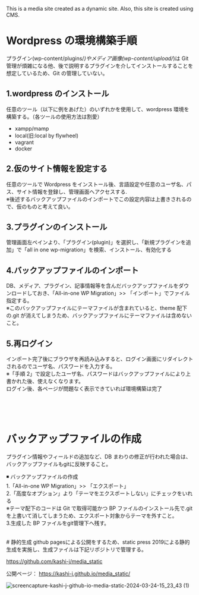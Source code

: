 This is a media site created as a dynamic site.
Also, this site is created using CMS.

# Wordpress の環境構築手順

プラグイン(wp-content/plugins/_)やメディア画像(wp-content/upload/_)は Git 管理が煩雑になる他、後で説明するプラグインを介してインストールすることを想定しているため、Git の管理していない。

## 1.wordpress のインストール

任意のツール（以下に例をあげた）のいずれかを使用して、wordpress 環境を構築する。（各ツールの使用方法は割愛）

- xampp/mamp
- local(旧:local by flywheel)
- vagrant
- docker

## 2.仮のサイト情報を設定する

任意のツールで Wordpress をインストール後、言語設定や任意のユーザ名、パス、サイト情報を登録し、管理画面へアクセスする.  
※後述するバックアップファイルのインポートでこの設定内容は上書きされるので、仮のものと考えて良い。

## 3.プラグインのインストール

管理画面左ペインより、「プラグイン(plugin)」を選択し、「新規プラグインを追加」で「all in one wp-migration」を検索、インストール、有効化する

## 4.バックアップファイルのインポート

DB、メディア、プラグイン、記事情報等を含んだバックアップファイルをダウンロードしておき、「All-in-one WP Migration」>> 「インポート」でファイル指定する。  
※このバックアップファイルにテーマファイルが含まれていると、theme 配下の.git が消えてしまうため、バックアップファイルにテーマファイルは含めないこと。

## 5.再ログイン

インポート完了後にブラウザを再読み込みすると、ログイン画面にリダイレクトされるのでユーザ名、パスワードを入力する。  
※「手順 2」で設定したユーザ名、パスワードはバックアップファイルにより上書かれた後、使えなくなります。  
ログイン後、各ページが問題なく表示できていれば環境構築は完了

<br>
<br>
<br>

# バックアップファイルの作成

プラグイン情報やフィールドの追加など、DB まわりの修正が行われた場合は、バックアップファイルもgitに反映すること。

◾️ バックアップファイルの作成  
1.「All-in-one WP Migration」>> 「エクスポート」  
2.「高度なオプション」より「テーマをエクスポートしない」にチェックをいれる  
※テーマ配下のコードは Git で取得可能かつ BP ファイルのインストール先で.git を上書いて消してしまうため、エクスポート対象からテーマを外すこと。  
3.生成した BP ファイルをgit管理下へ残す。

<br>
# 静的生成
github pagesによる公開をするため、static press 2019による静的生成を実施し、生成ファイルは下記リポジトリで管理する。  

https://github.com/kashi-j/media_static  

公開ページ：
https://kashi-j.github.io/media_static/

![screencapture-kashi-j-github-io-media-static-2024-03-24-15_23_43 (1)](https://github.com/kashi-j/media_static/assets/69555348/59ae3efd-7f0b-40cc-ac5c-60605667768f)
